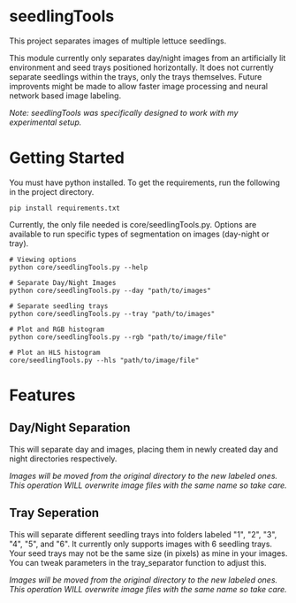 # seedlingTools
This project separates images of multiple lettuce seedlings. 

This module currently only separates day/night images from an artificially lit environment and seed trays positioned horizontally. It does not currently separate seedlings within the trays, only the trays themselves. Future improvents might be made to allow faster image processing and neural network based image labeling. 

*Note: seedlingTools was specifically designed to work with my experimental setup.*

# Getting Started
You must have python installed. To get the requirements, run the following in the project directory.

```
pip install requirements.txt
```

Currently, the only file needed is core/seedlingTools.py. Options are available to run specific types of segmentation on images (day-night or tray).

```
# Viewing options
python core/seedlingTools.py --help
```

```
# Separate Day/Night Images
python core/seedlingTools.py --day "path/to/images"
```

```
# Separate seedling trays
python core/seedlingTools.py --tray "path/to/images"
```

```
# Plot and RGB histogram 
python core/seedlingTools.py --rgb "path/to/image/file"
```

```
# Plot an HLS histogram 
core/seedlingTools.py --hls "path/to/image/file"
```

# Features
## Day/Night Separation
This will separate day and images, placing them in newly created day and night directories respectively.

*Images will be moved from the original directory to the new labeled ones. This operation WILL overwrite image files with the same name so take care.*

## Tray Seperation
This will separate different seedling trays into folders labeled "1", "2", "3", "4", "5", and "6". It currently only supports images with 6 seedling trays. Your seed trays may not be the same size (in pixels) as mine in your images. You can tweak parameters in the tray_separator function to adjust this. 

*Images will be moved from the original directory to the new labeled ones. This operation WILL overwrite image files with the same name so take care.*